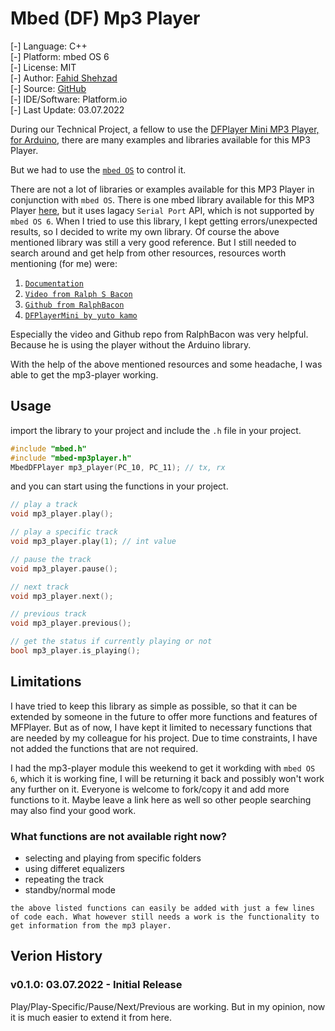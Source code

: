 # Mbed (DF) Mp3 Player

[-] Language: C++<br>
[-] Platform: mbed OS 6<br>
[-] License: MIT<br>
[-] Author: [Fahid Shehzad](https://github.com/fahidsh)<br>
[-] Source: [GitHub](https://github.com/fahidsh/mbed-mp3player/)<br>
[-] IDE/Software: Platform.io<br>
[-] Last Update: 03.07.2022

During our Technical Project, a fellow to use the  [DFPlayer Mini MP3 Player, for Arduino](https://www.dfrobot.com/product-1121.html), there are many examples and libraries available for this MP3 Player.

But we had to use the [`mbed OS`](https://mbed.org/) to control it. 

There are not a lot of libraries or examples available for this MP3 Player in conjunction with `mbed OS`. There is one mbed library available for this MP3 Player [here](https://os.mbed.com/users/kysiki/code/DFPlayerMini/), but it uses lagacy `Serial Port` API, which is not supported by `mbed OS 6`. When I tried to use this library, I kept getting errors/unexpected results, so I decided to write my own library. Of course the above mentioned library was still a very good reference. But I still needed to search around and get help from other resources, resources worth mentioning (for me) were: 
1. [`Documentation`](https://wiki.dfrobot.com/DFPlayer_Mini_SKU_DFR0299)
2. [`Video from Ralph S Bacon`](https://www.youtube.com/watch?v=TjomLQs0KgY)
3. [`Github from RalphBacon`](https://github.com/RalphBacon/MP3-Player-DFPlayer)
4. [`DFPlayerMini by yuto kamo`](https://os.mbed.com/users/kysiki/code/DFPlayerMini/)

Especially the video and Github repo from RalphBacon was very helpful. Because he is using the player without the Arduino library.

With the help of the above mentioned resources and some headache, I was able to get the mp3-player working.

## Usage
import the library to your project and include the `.h` file in your project.

```cpp
#include "mbed.h"
#include "mbed-mp3player.h"
MbedDFPlayer mp3_player(PC_10, PC_11); // tx, rx
```
and you can start using the functions in your project.

```cpp
// play a track
void mp3_player.play();

// play a specific track 
void mp3_player.play(1); // int value

// pause the track
void mp3_player.pause();

// next track
void mp3_player.next();

// previous track
void mp3_player.previous();

// get the status if currently playing or not
bool mp3_player.is_playing();
```
## Limitations
I have tried to keep this library as simple as possible, so that it can be extended by someone in the future to offer more functions and features of MFPlayer. But as of now, I have kept it limited to necessary functions that are needed by my colleague for his project. Due to time constraints, I have not added the functions that are not required.

I had the mp3-player module this weekend to get it workding with `mbed OS 6`, which it is working fine, I will be returning it back and possibly won't work any further on it. Everyone is welcome to fork/copy it and add more functions to it. Maybe leave a link here as well so other people searching may also find your good work.

### What functions are not available right now?
- selecting and playing from specific folders
- using differet equalizers
- repeating the track
- standby/normal mode

`the above listed functions can easily be added with just a few lines of code each. What however still needs a work is the functionality to get information from the mp3 player.`

## Verion History
### v0.1.0: 03.07.2022 - Initial Release
Play/Play-Specific/Pause/Next/Previous are working. But in my opinion, now it is much easier to extend it from here.
